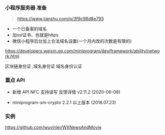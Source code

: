### 小程序服务器 准备

> https://www.jianshu.com/p/3f9c98d8e793

- 一个已备案的域名
- 加ssl证书，也就是https
- 微信小程序后台加上合法域名设置(一个月内改的次数是有限的)

https://developers.weixin.qq.com/miniprogram/dev/framework/ability/network.html

区块链身份证 ,域名身份证 域名身份认证




### 重点 API

- 新增 API NFC 支持读写 反馈详情 v2.11.2 (2020-06-08)

- miniprogram-sm-crypto 2.2.1 以上版本 (2018.07.23)


### 实例

https://github.com/wuyinlei/WXNewsAndMovie